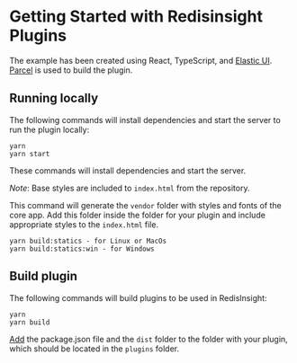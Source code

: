 # Getting Started with Redisinsight Plugins

The example has been created using React, TypeScript, and [Elastic UI](https://elastic.github.io/eui/#/). 
[Parcel](https://parceljs.org/) is used to build the plugin.

## Running locally

The following commands will install dependencies and start the server to run the plugin locally:
```
yarn
yarn start
```
These commands will install dependencies and start the server. 

_Note_: Base styles are included to `index.html` from the repository.

This command will generate the `vendor` folder with styles and fonts of the core app. Add this folder 
inside the folder for your plugin and include appropriate styles to the `index.html` file.

```
yarn build:statics - for Linux or MacOs
yarn build:statics:win - for Windows
```

## Build plugin

The following commands will build plugins to be used in RedisInsight:
```
yarn
yarn build
```

[Add](../../../../../docs/plugins/installation.md) the package.json file and the 
`dist` folder to the folder with your plugin, which should be located in the `plugins` folder.
